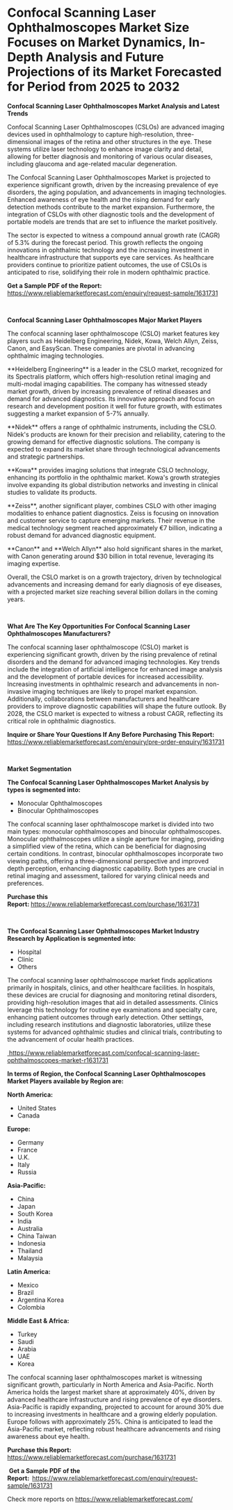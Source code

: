 <p><h1>Confocal Scanning Laser Ophthalmoscopes Market Size Focuses on Market Dynamics, In-Depth Analysis and Future Projections of its Market Forecasted for Period from 2025 to 2032</h1></p><p><strong>Confocal Scanning Laser Ophthalmoscopes Market Analysis and Latest Trends</strong></p>
<p><p>Confocal Scanning Laser Ophthalmoscopes (CSLOs) are advanced imaging devices used in ophthalmology to capture high-resolution, three-dimensional images of the retina and other structures in the eye. These systems utilize laser technology to enhance image clarity and detail, allowing for better diagnosis and monitoring of various ocular diseases, including glaucoma and age-related macular degeneration. </p><p>The Confocal Scanning Laser Ophthalmoscopes Market is projected to experience significant growth, driven by the increasing prevalence of eye disorders, the aging population, and advancements in imaging technologies. Enhanced awareness of eye health and the rising demand for early detection methods contribute to the market expansion. Furthermore, the integration of CSLOs with other diagnostic tools and the development of portable models are trends that are set to influence the market positively.</p><p>The sector is expected to witness a compound annual growth rate (CAGR) of 5.3% during the forecast period. This growth reflects the ongoing innovations in ophthalmic technology and the increasing investment in healthcare infrastructure that supports eye care services. As healthcare providers continue to prioritize patient outcomes, the use of CSLOs is anticipated to rise, solidifying their role in modern ophthalmic practice.</p></p>
<p><strong>Get a Sample PDF of the Report:&nbsp;</strong> <a href="https://www.reliablemarketforecast.com/enquiry/request-sample/1631731?utm_campaign=3029&utm_medium=2&utm_source=Github&utm_content=ia&utm_term=29032025&utm_id=confocal-scanning-laser-ophthalmoscopes">https://www.reliablemarketforecast.com/enquiry/request-sample/1631731</a></p>
<p>&nbsp;</p>
<p><strong>Confocal Scanning Laser Ophthalmoscopes Major Market Players</strong></p>
<p><p>The confocal scanning laser ophthalmoscope (CSLO) market features key players such as Heidelberg Engineering, Nidek, Kowa, Welch Allyn, Zeiss, Canon, and EasyScan. These companies are pivotal in advancing ophthalmic imaging technologies.</p><p>**Heidelberg Engineering** is a leader in the CSLO market, recognized for its Spectralis platform, which offers high-resolution retinal imaging and multi-modal imaging capabilities. The company has witnessed steady market growth, driven by increasing prevalence of retinal diseases and demand for advanced diagnostics. Its innovative approach and focus on research and development position it well for future growth, with estimates suggesting a market expansion of 5-7% annually.</p><p>**Nidek** offers a range of ophthalmic instruments, including the CSLO. Nidek's products are known for their precision and reliability, catering to the growing demand for effective diagnostic solutions. The company is expected to expand its market share through technological advancements and strategic partnerships.</p><p>**Kowa** provides imaging solutions that integrate CSLO technology, enhancing its portfolio in the ophthalmic market. Kowa's growth strategies involve expanding its global distribution networks and investing in clinical studies to validate its products.</p><p>**Zeiss**, another significant player, combines CSLO with other imaging modalities to enhance patient diagnostics. Zeiss is focusing on innovation and customer service to capture emerging markets. Their revenue in the medical technology segment reached approximately €7 billion, indicating a robust demand for advanced diagnostic equipment.</p><p>**Canon** and **Welch Allyn** also hold significant shares in the market, with Canon generating around $30 billion in total revenue, leveraging its imaging expertise.</p><p>Overall, the CSLO market is on a growth trajectory, driven by technological advancements and increasing demand for early diagnosis of eye diseases, with a projected market size reaching several billion dollars in the coming years.</p></p>
<p>&nbsp;</p>
<p><strong>What Are The Key Opportunities For Confocal Scanning Laser Ophthalmoscopes Manufacturers?</strong></p>
<p><p>The confocal scanning laser ophthalmoscope (CSLO) market is experiencing significant growth, driven by the rising prevalence of retinal disorders and the demand for advanced imaging technologies. Key trends include the integration of artificial intelligence for enhanced image analysis and the development of portable devices for increased accessibility. Increasing investments in ophthalmic research and advancements in non-invasive imaging techniques are likely to propel market expansion. Additionally, collaborations between manufacturers and healthcare providers to improve diagnostic capabilities will shape the future outlook. By 2028, the CSLO market is expected to witness a robust CAGR, reflecting its critical role in ophthalmic diagnostics.</p></p>
<p><strong>Inquire or Share Your Questions If Any Before Purchasing This Report:</strong> <a href="https://www.reliablemarketforecast.com/enquiry/pre-order-enquiry/1631731?utm_campaign=3029&utm_medium=2&utm_source=Github&utm_content=ia&utm_term=29032025&utm_id=confocal-scanning-laser-ophthalmoscopes">https://www.reliablemarketforecast.com/enquiry/pre-order-enquiry/1631731</a></p>
<p>&nbsp;</p>
<p><strong>Market Segmentation</strong></p>
<p><strong>The Confocal Scanning Laser Ophthalmoscopes Market Analysis by types is segmented into:</strong></p>
<p><ul><li>Monocular Ophthalmoscopes</li><li>Binocular Ophthalmoscopes</li></ul></p>
<p><p>The confocal scanning laser ophthalmoscope market is divided into two main types: monocular ophthalmoscopes and binocular ophthalmoscopes. Monocular ophthalmoscopes utilize a single aperture for imaging, providing a simplified view of the retina, which can be beneficial for diagnosing certain conditions. In contrast, binocular ophthalmoscopes incorporate two viewing paths, offering a three-dimensional perspective and improved depth perception, enhancing diagnostic capability. Both types are crucial in retinal imaging and assessment, tailored for varying clinical needs and preferences.</p></p>
<p><strong>Purchase this Report:&nbsp;</strong><a href="https://www.reliablemarketforecast.com/purchase/1631731?utm_campaign=3029&utm_medium=2&utm_source=Github&utm_content=ia&utm_term=29032025&utm_id=confocal-scanning-laser-ophthalmoscopes">https://www.reliablemarketforecast.com/purchase/1631731</a></p>
<p>&nbsp;</p>
<p><strong>The Confocal Scanning Laser Ophthalmoscopes Market Industry Research by Application is segmented into:</strong></p>
<p><ul><li>Hospital</li><li>Clinic</li><li>Others</li></ul></p>
<p><p>The confocal scanning laser ophthalmoscope market finds applications primarily in hospitals, clinics, and other healthcare facilities. In hospitals, these devices are crucial for diagnosing and monitoring retinal disorders, providing high-resolution images that aid in detailed assessments. Clinics leverage this technology for routine eye examinations and specialty care, enhancing patient outcomes through early detection. Other settings, including research institutions and diagnostic laboratories, utilize these systems for advanced ophthalmic studies and clinical trials, contributing to the advancement of ocular health practices.</p></p>
<p><a href="https://www.reliablemarketforecast.com/confocal-scanning-laser-ophthalmoscopes-market-r1631731?utm_campaign=3029&utm_medium=2&utm_source=Github&utm_content=ia&utm_term=29032025&utm_id=confocal-scanning-laser-ophthalmoscopes">&nbsp;https://www.reliablemarketforecast.com/confocal-scanning-laser-ophthalmoscopes-market-r1631731</a></p>
<p><strong>In terms of Region, the Confocal Scanning Laser Ophthalmoscopes Market Players available by Region are:</strong></p>
<p>
    <p> <strong> North America: </strong>
        <ul>
            <li>United States</li>
            <li>Canada</li>
        </ul>
        </p> 
    <p> <strong> Europe: </strong>
        <ul>
            <li>Germany</li>
            <li>France</li>
            <li>U.K.</li>
            <li>Italy</li>
            <li>Russia</li>
        </ul>
        </p> 
    <p> <strong> Asia-Pacific: </strong>
        <ul>
            <li>China</li>
            <li>Japan</li>
            <li>South Korea</li>
            <li>India</li>
            <li>Australia</li>
            <li>China Taiwan</li>
            <li>Indonesia</li>
            <li>Thailand</li>
            <li>Malaysia</li>
        </ul>
        </p> 
    <p> <strong> Latin America: </strong>
        <ul>
            <li>Mexico</li>
            <li>Brazil</li>
            <li>Argentina Korea</li>
            <li>Colombia</li>
        </ul>
        </p> 
    <p> <strong> Middle East & Africa: </strong>
        <ul>
            <li>Turkey</li>
            <li>Saudi</li>
            <li>Arabia</li>
            <li>UAE</li>
            <li>Korea</li>
        </ul>
    </p>
    </p>
<p><p>The confocal scanning laser ophthalmoscopes market is witnessing significant growth, particularly in North America and Asia-Pacific. North America holds the largest market share at approximately 40%, driven by advanced healthcare infrastructure and rising prevalence of eye disorders. Asia-Pacific is rapidly expanding, projected to account for around 30% due to increasing investments in healthcare and a growing elderly population. Europe follows with approximately 25%. China is anticipated to lead the Asia-Pacific market, reflecting robust healthcare advancements and rising awareness about eye health.</p></p>
<p><strong>Purchase this Report: </strong><a href="https://www.reliablemarketforecast.com/purchase/1631731?utm_campaign=3029&utm_medium=2&utm_source=Github&utm_content=ia&utm_term=29032025&utm_id=confocal-scanning-laser-ophthalmoscopes">https://www.reliablemarketforecast.com/purchase/1631731</a></p>
<p>&nbsp;<strong>Get a Sample PDF of the Report:&nbsp;&nbsp;</strong><a href="https://www.reliablemarketforecast.com/enquiry/request-sample/1631731?utm_campaign=3029&utm_medium=2&utm_source=Github&utm_content=ia&utm_term=29032025&utm_id=confocal-scanning-laser-ophthalmoscopes">https://www.reliablemarketforecast.com/enquiry/request-sample/1631731</a></p>
<p><strong></strong></p>
<p>Check more reports on <a href="https://www.reliablemarketforecast.com/?utm_campaign=3029&utm_medium=2&utm_source=Github&utm_content=ia&utm_term=29032025&utm_id=confocal-scanning-laser-ophthalmoscopes">https://www.reliablemarketforecast.com/</a></p>